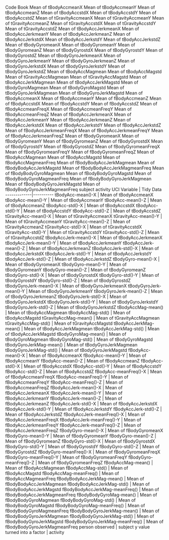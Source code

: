 Code Book
Mean of tBodyAccmeanX
Mean of tBodyAccmeanY
Mean of tBodyAccmeanZ
Mean of tBodyAccstdX
Mean of tBodyAccstdY
Mean of tBodyAccstdZ
Mean of tGravityAccmeanX
Mean of tGravityAccmeanY
Mean of tGravityAccmeanZ
Mean of tGravityAccstdX
Mean of tGravityAccstdY
Mean of tGravityAccstdZ
Mean of tBodyAccJerkmeanX
Mean of tBodyAccJerkmeanY
Mean of tBodyAccJerkmeanZ
Mean of tBodyAccJerkstdX
Mean of tBodyAccJerkstdY
Mean of tBodyAccJerkstdZ
Mean of tBodyGyromeanX
Mean of tBodyGyromeanY
Mean of tBodyGyromeanZ
Mean of tBodyGyrostdX
Mean of tBodyGyrostdY
Mean of tBodyGyrostdZ
Mean of tBodyGyroJerkmeanX
Mean of tBodyGyroJerkmeanY
Mean of tBodyGyroJerkmeanZ
Mean of tBodyGyroJerkstdX
Mean of tBodyGyroJerkstdY
Mean of tBodyGyroJerkstdZ
Mean of tBodyAccMagmean
Mean of tBodyAccMagstd
Mean of tGravityAccMagmean
Mean of tGravityAccMagstd
Mean of tBodyAccJerkMagmean
Mean of tBodyAccJerkMagstd
Mean of tBodyGyroMagmean
Mean of tBodyGyroMagstd
Mean of tBodyGyroJerkMagmean
Mean of tBodyGyroJerkMagstd
Mean of fBodyAccmeanX
Mean of fBodyAccmeanY
Mean of fBodyAccmeanZ
Mean of fBodyAccstdX
Mean of fBodyAccstdY
Mean of fBodyAccstdZ
Mean of fBodyAccmeanFreqX
Mean of fBodyAccmeanFreqY
Mean of fBodyAccmeanFreqZ
Mean of fBodyAccJerkmeanX
Mean of fBodyAccJerkmeanY
Mean of fBodyAccJerkmeanZ
Mean of fBodyAccJerkstdX
Mean of fBodyAccJerkstdY
Mean of fBodyAccJerkstdZ
Mean of fBodyAccJerkmeanFreqX
Mean of fBodyAccJerkmeanFreqY
Mean of fBodyAccJerkmeanFreqZ
Mean of fBodyGyromeanX
Mean of fBodyGyromeanY
Mean of fBodyGyromeanZ
Mean of fBodyGyrostdX
Mean of fBodyGyrostdY
Mean of fBodyGyrostdZ
Mean of fBodyGyromeanFreqX
Mean of fBodyGyromeanFreqY
Mean of fBodyGyromeanFreqZ
Mean of fBodyAccMagmean
Mean of fBodyAccMagstd
Mean of fBodyAccMagmeanFreq
Mean of fBodyBodyAccJerkMagmean
Mean of fBodyBodyAccJerkMagstd
Mean of fBodyBodyAccJerkMagmeanFreq
Mean of fBodyBodyGyroMagmean
Mean of fBodyBodyGyroMagstd
Mean of fBodyBodyGyroMagmeanFreq
Mean of fBodyBodyGyroJerkMagmean
Mean of fBodyBodyGyroJerkMagstd
Mean of fBodyBodyGyroJerkMagmeanFreq
subject
activity
UCI Variable | Tidy Data
-------------|----------
tBodyAcc-mean()-X | Mean of tBodyAccmeanX
tBodyAcc-mean()-Y | Mean of tBodyAccmeanY
tBodyAcc-mean()-Z | Mean of tBodyAccmeanZ
tBodyAcc-std()-X | Mean of tBodyAccstdX
tBodyAcc-std()-Y | Mean of tBodyAccstdY
tBodyAcc-std()-Z | Mean of tBodyAccstdZ
tGravityAcc-mean()-X | Mean of tGravityAccmeanX
tGravityAcc-mean()-Y | Mean of tGravityAccmeanY
tGravityAcc-mean()-Z | Mean of tGravityAccmeanZ
tGravityAcc-std()-X | Mean of tGravityAccstdX
tGravityAcc-std()-Y | Mean of tGravityAccstdY
tGravityAcc-std()-Z | Mean of tGravityAccstdZ
tBodyAccJerk-mean()-X | Mean of tBodyAccJerkmeanX
tBodyAccJerk-mean()-Y | Mean of tBodyAccJerkmeanY
tBodyAccJerk-mean()-Z | Mean of tBodyAccJerkmeanZ
tBodyAccJerk-std()-X | Mean of tBodyAccJerkstdX
tBodyAccJerk-std()-Y | Mean of tBodyAccJerkstdY
tBodyAccJerk-std()-Z | Mean of tBodyAccJerkstdZ
tBodyGyro-mean()-X | Mean of tBodyGyromeanX
tBodyGyro-mean()-Y | Mean of tBodyGyromeanY
tBodyGyro-mean()-Z | Mean of tBodyGyromeanZ
tBodyGyro-std()-X | Mean of tBodyGyrostdX
tBodyGyro-std()-Y | Mean of tBodyGyrostdY
tBodyGyro-std()-Z | Mean of tBodyGyrostdZ
tBodyGyroJerk-mean()-X | Mean of tBodyGyroJerkmeanX
tBodyGyroJerk-mean()-Y | Mean of tBodyGyroJerkmeanY
tBodyGyroJerk-mean()-Z | Mean of tBodyGyroJerkmeanZ
tBodyGyroJerk-std()-X | Mean of tBodyGyroJerkstdX
tBodyGyroJerk-std()-Y | Mean of tBodyGyroJerkstdY
tBodyGyroJerk-std()-Z | Mean of tBodyGyroJerkstdZ
tBodyAccMag-mean() | Mean of tBodyAccMagmean
tBodyAccMag-std() | Mean of tBodyAccMagstd
tGravityAccMag-mean() | Mean of tGravityAccMagmean
tGravityAccMag-std() | Mean of tGravityAccMagstd
tBodyAccJerkMag-mean() | Mean of tBodyAccJerkMagmean
tBodyAccJerkMag-std() | Mean of tBodyAccJerkMagstd
tBodyGyroMag-mean() | Mean of tBodyGyroMagmean
tBodyGyroMag-std() | Mean of tBodyGyroMagstd
tBodyGyroJerkMag-mean() | Mean of tBodyGyroJerkMagmean
tBodyGyroJerkMag-std() | Mean of tBodyGyroJerkMagstd
fBodyAcc-mean()-X | Mean of fBodyAccmeanX
fBodyAcc-mean()-Y | Mean of fBodyAccmeanY
fBodyAcc-mean()-Z | Mean of fBodyAccmeanZ
fBodyAcc-std()-X | Mean of fBodyAccstdX
fBodyAcc-std()-Y | Mean of fBodyAccstdY
fBodyAcc-std()-Z | Mean of fBodyAccstdZ
fBodyAcc-meanFreq()-X | Mean of fBodyAccmeanFreqX
fBodyAcc-meanFreq()-Y | Mean of fBodyAccmeanFreqY
fBodyAcc-meanFreq()-Z | Mean of fBodyAccmeanFreqZ
fBodyAccJerk-mean()-X | Mean of fBodyAccJerkmeanX
fBodyAccJerk-mean()-Y | Mean of fBodyAccJerkmeanY
fBodyAccJerk-mean()-Z | Mean of fBodyAccJerkmeanZ
fBodyAccJerk-std()-X | Mean of fBodyAccJerkstdX
fBodyAccJerk-std()-Y | Mean of fBodyAccJerkstdY
fBodyAccJerk-std()-Z | Mean of fBodyAccJerkstdZ
fBodyAccJerk-meanFreq()-X | Mean of fBodyAccJerkmeanFreqX
fBodyAccJerk-meanFreq()-Y | Mean of fBodyAccJerkmeanFreqY
fBodyAccJerk-meanFreq()-Z | Mean of fBodyAccJerkmeanFreqZ
fBodyGyro-mean()-X | Mean of fBodyGyromeanX
fBodyGyro-mean()-Y | Mean of fBodyGyromeanY
fBodyGyro-mean()-Z | Mean of fBodyGyromeanZ
fBodyGyro-std()-X | Mean of fBodyGyrostdX
fBodyGyro-std()-Y | Mean of fBodyGyrostdY
fBodyGyro-std()-Z | Mean of fBodyGyrostdZ
fBodyGyro-meanFreq()-X | Mean of fBodyGyromeanFreqX
fBodyGyro-meanFreq()-Y | Mean of fBodyGyromeanFreqY
fBodyGyro-meanFreq()-Z | Mean of fBodyGyromeanFreqZ
fBodyAccMag-mean() | Mean of fBodyAccMagmean
fBodyAccMag-std() | Mean of fBodyAccMagstd
fBodyAccMag-meanFreq() | Mean of fBodyAccMagmeanFreq
fBodyBodyAccJerkMag-mean() | Mean of fBodyBodyAccJerkMagmean
fBodyBodyAccJerkMag-std() | Mean of fBodyBodyAccJerkMagstd
fBodyBodyAccJerkMag-meanFreq() | Mean of fBodyBodyAccJerkMagmeanFreq
fBodyBodyGyroMag-mean() | Mean of fBodyBodyGyroMagmean
fBodyBodyGyroMag-std() | Mean of fBodyBodyGyroMagstd
fBodyBodyGyroMag-meanFreq() | Mean of fBodyBodyGyroMagmeanFreq
fBodyBodyGyroJerkMag-mean() | Mean of fBodyBodyGyroJerkMagmean
fBodyBodyGyroJerkMag-std() | Mean of fBodyBodyGyroJerkMagstd
fBodyBodyGyroJerkMag-meanFreq() | Mean of fBodyBodyGyroJerkMagmeanFreq
person observed | subject
y value turned into a factor | activity
